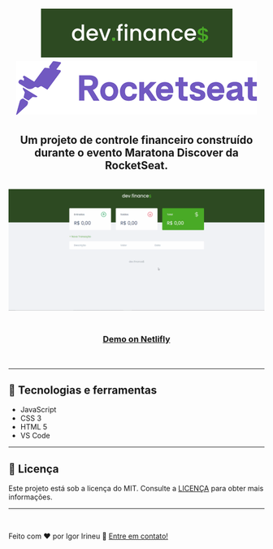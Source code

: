 <h1 align="center">
<img alt="Logo da aplicação." src="./assets/logo-github.png">

<br>
<a href="https://programadorbr.com/">
<img alt="Logo da RocketSeat" src="./assets/rocketseat.png">
</a></h1>

<h2 align="center"> Um projeto de controle financeiro construído durante o evento Maratona Discover da RocketSeat.</h2>

<br>

<img alt="Gif da página" src="./assets/Demo.gif">
<h3 align="center">
<br>
    <a href="https://controlefinanceiro.netlify.app/" target="_blank"> <strong> Demo on Netlifly </strong> </a></h3>
<br>

<hr>

## :rocket: Tecnologias e ferramentas

- JavaScript
- CSS 3
- HTML 5
- VS Code

<hr>

## :memo: Licença

Este projeto está sob a licença do MIT. Consulte a [LICENÇA](https://github.com/igoririneu/pagina_de_captura_Game-News/blob/main/LICENSE) para obter mais informações.

<hr>

<br>

Feito com ♥ por Igor Irineu :wave: [Entre em contato!](https://www.linkedin.com/in/igoririneu/)
